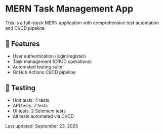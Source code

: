 # MERN Task Management App

This is a full-stack MERN application with comprehensive test automation and CI/CD pipeline.

## 🚀 Features
- User authentication (login/register)
- Task management (CRUD operations)
- Automated testing suite
- GitHub Actions CI/CD pipeline

## 🧪 Testing
- Unit tests: 4 tests
- API tests: 7 tests  
- UI tests: 2 Selenium tests
- All tests automated via CI/CD

Last updated: September 23, 2025